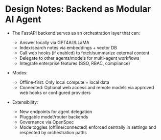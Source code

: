 # Design Notes: Backend as Modular AI Agent

- The FastAPI backend serves as an orchestration layer that can:
  - Answer locally via GPT4All/LLaMA
  - Index/search notes via embeddings + vector DB
  - Call web hooks (if enabled) to fetch/summarize external content
  - Delegate to other agents/models for multi-agent workflows
  - Integrate enterprise features (SSO, RBAC, compliance)

- Modes:
  - Offline-first: Only local compute + local data
  - Connected: Optional web access and remote models via approved web hooks or configured providers

- Extensibility:
  - New endpoints for agent delegation
  - Pluggable model/router backends
  - Governance via OpenSpec
  - Mode toggles (offline/connected) enforced centrally in settings and respected by orchestration paths
